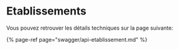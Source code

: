 # Etablissements

Vous pouvez retrouver les détails techniques sur la page suivante: 

{% page-ref page="swagger/api-etablissement.md" %}



